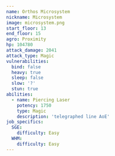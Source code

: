 ```yaml
---
name: Orthos Microsystem
nickname: Microsystem
image: microsystem.png
start_floor: 13
end_floor: 15
agro: Proximity
hp: 104780
attack_damage: 2041
attack_type: Magic
vulnerabilities:
  bind: false
  heavy: true
  sleep: false
  slow: '?'
  stun: true
abilities:
  - name: Piercing Laser
    potency: 1750
    type: Magic
    description: 'telegraphed line AoE'
job_specifics:
  SGE:
    difficulty: Easy
  WHM:
    difficulty: Easy
---
```

